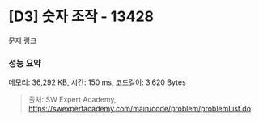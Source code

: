 # [D3] 숫자 조작 - 13428 

[문제 링크](https://swexpertacademy.com/main/code/problem/problemDetail.do?contestProbId=AX4EJPs68IkDFARe) 

### 성능 요약

메모리: 36,292 KB, 시간: 150 ms, 코드길이: 3,620 Bytes



> 출처: SW Expert Academy, https://swexpertacademy.com/main/code/problem/problemList.do